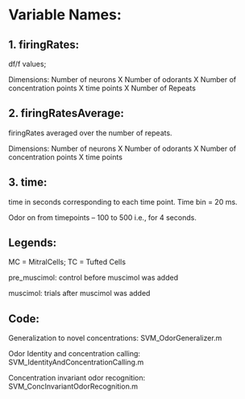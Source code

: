 # Variable Names:
## 1. firingRates: 
df/f values; 

Dimensions: Number of neurons X Number of odorants X Number of concentration points X time points X Number of Repeats
## 2. firingRatesAverage:
firingRates averaged over the number of repeats.

Dimensions: Number of neurons X Number of odorants X Number of concentration points X time points 
## 3. time:
time in seconds corresponding to each time point. Time bin = 20 ms.

Odor on from timepoints – 100 to 500 i.e., for 4 seconds.

## Legends:
MC = MitralCells; TC = Tufted Cells

pre_muscimol: control before muscimol was added

muscimol: trials after muscimol was added

## Code:
Generalization to novel concentrations: SVM_OdorGeneralizer.m

Odor Identity and concentration calling: SVM_IdentityAndConcentrationCalling.m

Concentration invariant odor recognition: SVM_ConcInvariantOdorRecognition.m
